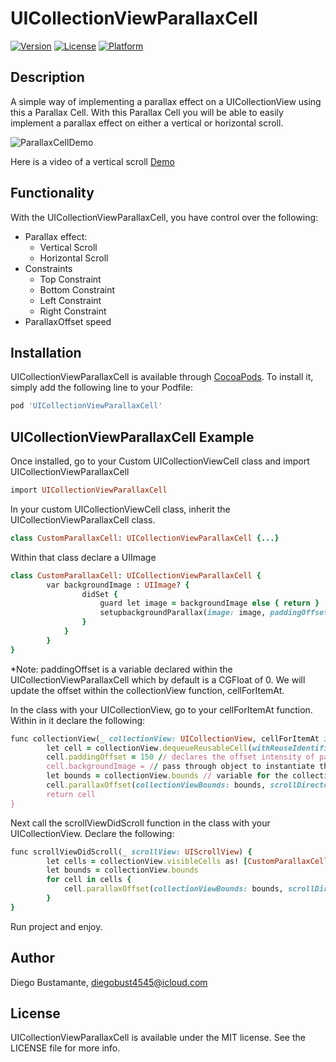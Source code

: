 # UICollectionViewParallaxCell

[![Version](https://img.shields.io/cocoapods/v/UICollectionViewParallaxCell.svg?style=flat)](https://cocoapods.org/pods/UICollectionViewParallaxCell)
[![License](https://img.shields.io/cocoapods/l/UICollectionViewParallaxCell.svg?style=flat)](https://cocoapods.org/pods/UICollectionViewParallaxCell)
[![Platform](https://img.shields.io/cocoapods/p/UICollectionViewParallaxCell.svg?style=flat)](https://cocoapods.org/pods/UICollectionViewParallaxCell)

## Description

A simple way of implementing a parallax effect on a UICollectionView using this a Parallax Cell. With this Parallax Cell you will be able to easily implement a parallax effect on either a vertical or horizontal scroll.


![ParallaxCellDemo](https://s3.amazonaws.com/diegophotos/github/ParallaxCells.png)

Here is a video of a vertical scroll [Demo](https://youtu.be/wN3RaSWmP6I)

## Functionality
With the UICollectionViewParallaxCell, you have control over the following:
* Parallax effect:
  * Vertical Scroll
  * Horizontal Scroll
* Constraints
  * Top Constraint
  * Bottom Constraint
  * Left Constraint
  * Right Constraint
* ParallaxOffset speed


## Installation

UICollectionViewParallaxCell is available through [CocoaPods](https://cocoapods.org). To install
it, simply add the following line to your Podfile:

```ruby
pod 'UICollectionViewParallaxCell'
```

## UICollectionViewParallaxCell Example
Once installed, go to your Custom UICollectionViewCell class and import UICollectionViewParallaxCell
```ruby
import UICollectionViewParallaxCell
```

In your custom UICollectionViewCell class, inherit the UICollectionViewParallaxCell class.
```ruby
class CustomParallaxCell: UICollectionViewParallaxCell {...}
```

Within that class declare a UIImage 
```ruby
class CustomParallaxCell: UICollectionViewParallaxCell {
        var backgroundImage : UIImage? {
                didSet {
                    guard let image = backgroundImage else { return }
                    setupbackgroundParallax(image: image, paddingOffset: paddingOffset, topConstraint: 0, bottomConstraint: 0, leadingConstraint: 0, trailingConstraint: 0)
                }
            }
        }
}
```

*Note: paddingOffset is a variable declared within the UICollectionViewParallaxCell which by default is a CGFloat of 0. We will update the offset within the collectionView function, cellForItemAt.

In the class with your UICollectionView, go to your cellForItemAt function. 
Within in it declare the following:
```ruby
func collectionView(_ collectionView: UICollectionView, cellForItemAt indexPath: IndexPath) -> UICollectionViewCell {
        let cell = collectionView.dequeueReusableCell(withReuseIdentifier: cellId, for: indexPath) as! CustomParallaxCell
        cell.paddingOffset = 150 // declares the offset intensity of parallax
        cell.backgroundImage = // pass through object to instantiate the setupbackgroundParallax function in the didSet
        let bounds = collectionView.bounds // variable for the collectionView bounds
        cell.parallaxOffset(collectionViewBounds: bounds, scrollDirecton: .vertical) // instantiate the inital bounds of the collectionview
        return cell
}
```

Next call the scrollViewDidScroll function in the class with your UICollectionView.
Declare the following:
```ruby 
func scrollViewDidScroll(_ scrollView: UIScrollView) {
        let cells = collectionView.visibleCells as! [CustomParallaxCell]
        let bounds = collectionView.bounds
        for cell in cells {
            cell.parallaxOffset(collectionViewBounds: bounds, scrollDirecton: .vertical)
        }
}
```

Run project and enjoy.


## Author

Diego Bustamante, diegobust4545@icloud.com

## License

UICollectionViewParallaxCell is available under the MIT license. See the LICENSE file for more info.
